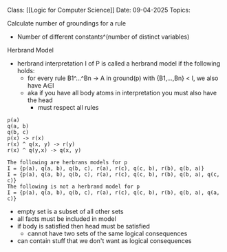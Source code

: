 Class: [[Logic for Computer Science]]
Date: 09-04-2025
Topics: 

Calculate number of groundings for a rule 
- Number of different constants^(number of distinct variables)

Herbrand Model
- herbrand interpretation I of P is called a herbrand model if the following holds:  
	- for every rule B1^...^Bn -> A in ground(p) with {B1,...,Bn} < I, we also have A∈I 
	- aka if you have all body atoms in interpretation you must also have the head
		- must respect all rules 

```
p(a)
q(a, b)
q(b, c)
p(x) -> r(x)
r(x) ^ q(x, y) -> r(y)
r(x) ^ q(y,x) -> q(x, y)

The following are herbrans models for p
I = {p(a), q(a, b), q(b, c), r(a), r(c), q(c, b), r(b), q(b, a)}
I = {p(a), q(a, b), q(b, c), r(a), r(c), q(c, b), r(b), q(b, a), q(c, c)}
The following is not a herbrand model for p 
I = {p(a), q(a, b), q(b, c), r(a), r(c), q(c, b), r(b), q(b, a), q(a, c)}
``` 

- empty set is a subset of all other sets
- all facts must be included in model 
- if body is satisfied then head must be satisfied 
	- cannot have two sets of the same logical consequences 
- can contain stuff that we don't want as logical consequences 